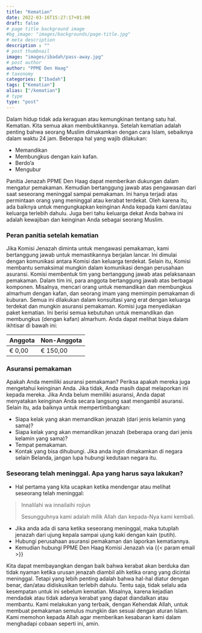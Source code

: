 ```yaml
---
title: "Kematian"
date: 2022-03-16T15:27:17+01:00
draft: false
# page title background image
#bg_image: "images/backgrounds/page-title.jpg"
# meta description
description : ""
# post thumbnail
image: "images/ibadah/pass-away.jpg"
# post author
author: "PPME Den Haag"
# taxonomy
categories: ["Ibadah"]
tags: ["Kematian"]
alias: ["/kematian"]
# type
type: "post"
---
```


Dalam hidup tidak ada keraguan atau kemungkinan tentang satu hal. Kematian. Kita semua akan membuktikannya. Setelah kematian adalah penting bahwa seorang Muslim dimakamkan dengan cara Islam, sebaiknya dalam waktu 24 jam. Beberapa hal yang wajib dilakukan:
* Memandikan
* Membungkus dengan kain kafan.
* Berdo’a
* Mengubur

Panitia Jenazah PPME Den Haag dapat memberikan dukungan dalam mengatur pemakaman. Kemudian bertanggung jawab atas pengawasan dari saat seseorang meninggal sampai pemakaman. Ini hanya terjadi atas permintaan orang yang meninggal atau kerabat terdekat. Oleh karena itu, ada baiknya untuk mengungkapkan keinginan Anda kepada kami dan/atau keluarga terlebih dahulu. Juga beri tahu keluarga dekat Anda bahwa ini adalah kewajiban dan keinginan Anda sebagai seorang Muslim.

### Peran panitia setelah kematian

Jika Komisi Jenazah diminta untuk mengawasi pemakaman, kami bertanggung jawab untuk memastikannya berjalan lancar. Ini dimulai dengan komunikasi antara Komisi dan keluarga terdekat. Selain itu, Komisi membantu semaksimal mungkin dalam komunikasi dengan perusahaan asuransi.
Komisi membentuk tim yang bertanggung jawab atas pelaksanaan pemakaman. Dalam tim ini, para anggota bertanggung jawab atas berbagai komponen. Misalnya, mencari orang untuk memandikan dan membungkus almarhum dengan kafan, dan seorang imam yang memimpin pemakaman di kuburan. Semua ini dilakukan dalam konsultasi yang erat dengan keluarga terdekat dan mungkin asuransi pemakaman.
Komisi juga menyediakan paket kematian. Ini berisi semua kebutuhan untuk memandikan dan membungkus (dengan kafan) almarhum. Anda dapat melihat biaya dalam ikhtisar di bawah ini:

| Anggota  | Non-Anggota |
| -------- | ----------- |
| € 0,00   | € 150,00    | 


### Asuransi pemakaman
Apakah Anda memiliki asuransi pemakaman? Periksa apakah mereka juga mengetahui keinginan Anda. Jika tidak, Anda masih dapat melaporkan ini kepada mereka. Jika Anda belum memiliki asuransi, Anda dapat menyatakan keinginan Anda secara langsung saat mengambil asuransi.
Selain itu, ada baiknya untuk mempertimbangkan:
* Siapa kelak yang akan memandikan jenazah (dari jenis kelamin yang sama)?
* Siapa kelak yang akan memandikan jenazah (beberapa orang dari jenis kelamin yang sama)?
* Tempat pemakaman.
* Kontak yang bisa dihubungi.
Jika anda ingin dimakamkan di negara selain Belanda, jangan lupa hubungi kedutaan negara itu.


### Seseorang telah meninggal. Apa yang harus saya lakukan?

* Hal pertama yang kita ucapkan ketika mendengar atau melihat seseorang telah meninggal:

> Innalilahi wa innailaihi rojiun
>
> Sesungguhnya kami adalah milik Allah dan kepada-Nya kami kembali.

* Jika anda ada di sana ketika seseorang meninggal, maka tutuplah  jenazah dari ujung kepala sampai ujung kaki dengan kain (putih).
* Hubungi perusahaan asuransi pemakaman dan laporkan kematiannya.
* Kemudian hubungi PPME Den Haag Komisi Jenazah via {{< param email >}}

Kita dapat membayangkan dengan baik bahwa kerabat akan berduka dan tidak nyaman ketika urusan jenazah diambil alih ketika orang yang dicintai meninggal. Tetapi yang lebih penting adalah bahwa hal-hal diatur dengan benar, dan/atau didiskusikan terlebih dahulu. Tentu saja, tidak selalu ada kesempatan untuk ini sebelum kematian. Misalnya, karena kejadian mendadak atau tidak adanya kerabat yang dapat diandalkan atau membantu.
Kami melakukan yang terbaik, dengan Kehendak Allah, untuk membuat pemakaman semulus mungkin dan sesuai dengan aturan Islam.
Kami memohon kepada Allah agar memberikan kesabaran kami dalam menghadapi cobaan seperti ini, amin.
